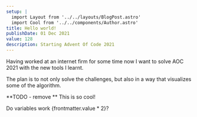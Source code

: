 ```yaml
---
setup: |
  import Layout from '../../layouts/BlogPost.astro'
  import Cool from '../../components/Author.astro'
title: Hello world!
publishDate: 01 Dec 2021
value: 128
description: Starting Advent Of Code 2021
---
```


Having worked at an internet firm for some time now I want to solve AOC 2021 with the new tools I learnt.

The plan is to not only solve the challenges, but also in a way that visualizes some of the algorithm.

<Cool name={frontmatter.name} href="https://twitter.com/n_moore" client:load />

**TODO - remove **
This is so cool!

Do variables work {frontmatter.value * 2}?
